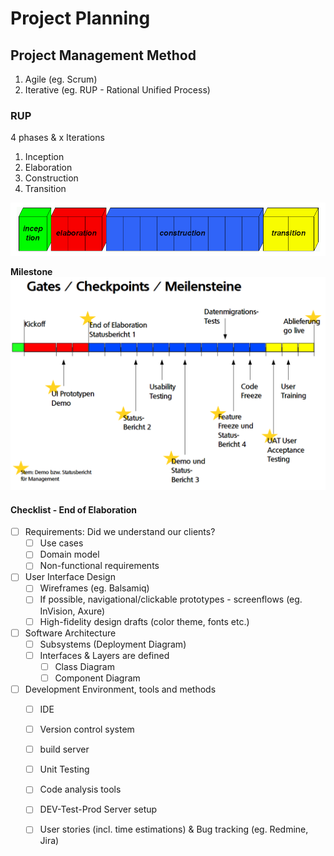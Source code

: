 # Project Planning

## Project Management Method

1. Agile (eg. Scrum)
2. Iterative (eg. RUP - Rational Unified Process)

### RUP

4 phases & x Iterations

1. Inception
2. Elaboration
3. Construction
4. Transition

![RUP](img/rup.PNG)

**Milestone**
![RUP](img/milestone_rup.PNG)

#### Checklist - End of Elaboration

- [ ] Requirements: Did we understand our clients?
    - [ ] Use cases
    - [ ] Domain model
    - [ ] Non-functional requirements
- [ ] User Interface Design
    - [ ] Wireframes (eg. Balsamiq)
    - [ ] If possible, navigational/clickable prototypes - screenflows (eg. InVision, Axure)
    - [ ] High-fidelity design drafts (color theme, fonts etc.)
- [ ] Software Architecture
    - [ ] Subsystems (Deployment Diagram)
    - [ ] Interfaces & Layers are defined
        - [ ] Class Diagram
        - [ ] Component Diagram
- [ ] Development Environment, tools and methods
    - [ ] IDE
    - [ ] Version control system
    - [ ] build server
    - [ ] Unit Testing
    - [ ] Code analysis tools
    - [ ] DEV-Test-Prod Server setup
    - [ ] User stories (incl. time estimations) & Bug tracking (eg. Redmine, Jira)



